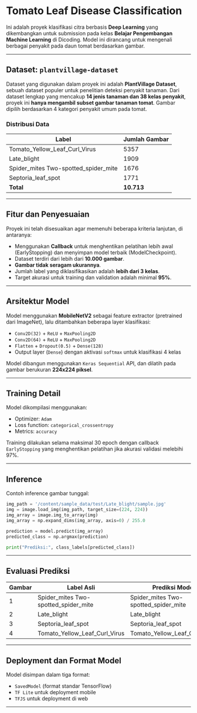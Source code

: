 # Tomato Leaf Disease Classification

Ini adalah proyek klasifikasi citra berbasis **Deep Learning** yang dikembangkan untuk submission pada kelas **Belajar Pengembangan Machine Learning** di Dicoding. Model ini dirancang untuk mengenali berbagai penyakit pada daun tomat berdasarkan gambar.

---

## Dataset: `plantvillage-dataset`

Dataset yang digunakan dalam proyek ini adalah **PlantVillage Dataset**, sebuah dataset populer untuk penelitian deteksi penyakit tanaman. Dari dataset lengkap yang mencakup **14 jenis tanaman dan 38 kelas penyakit**, proyek ini **hanya mengambil subset gambar tanaman tomat**. Gambar dipilih berdasarkan 4 kategori penyakit umum pada tomat.

### Distribusi Data

| Label                                | Jumlah Gambar |
|-------------------------------------|---------------|
| Tomato_Yellow_Leaf_Curl_Virus       | 5357          |
| Late_blight                          | 1909          |
| Spider_mites Two-spotted_spider_mite| 1676          |
| Septoria_leaf_spot                  | 1771          |
| **Total**                            | **10.713**    |

---

## Fitur dan Penyesuaian

Proyek ini telah disesuaikan agar memenuhi beberapa kriteria lanjutan, di antaranya:

- Menggunakan **Callback** untuk menghentikan pelatihan lebih awal (EarlyStopping) dan menyimpan model terbaik (ModelCheckpoint).
- Dataset terdiri dari lebih dari **10.000 gambar**.
- **Gambar tidak seragam ukurannya**.
- Jumlah label yang diklasifikasikan adalah **lebih dari 3 kelas**.
- Target akurasi untuk training dan validation adalah minimal **95%**.

---

## Arsitektur Model

Model menggunakan **MobileNetV2** sebagai feature extractor (pretrained dari ImageNet), lalu ditambahkan beberapa layer klasifikasi:

- `Conv2D(32)` + `ReLU` + `MaxPooling2D`
- `Conv2D(64)` + `ReLU` + `MaxPooling2D`
- `Flatten` + `Dropout(0.5)` + `Dense(128)`
- Output layer (`Dense`) dengan aktivasi `softmax` untuk klasifikasi 4 kelas

Model dibangun menggunakan `Keras Sequential` API, dan dilatih pada gambar berukuran **224x224 piksel**.

---

## Training Detail

Model dikompilasi menggunakan:

- Optimizer: `Adam`
- Loss function: `categorical_crossentropy`
- Metrics: `accuracy`

Training dilakukan selama maksimal 30 epoch dengan callback `EarlyStopping` yang menghentikan pelatihan jika akurasi validasi melebihi 97%.

---

## Inference

Contoh inference gambar tunggal:

```python
img_path = '/content/sample_data/test/Late_blight/sample.jpg'
img = image.load_img(img_path, target_size=(224, 224))
img_array = image.img_to_array(img)
img_array = np.expand_dims(img_array, axis=0) / 255.0

prediction = model.predict(img_array)
predicted_class = np.argmax(prediction)

print("Prediksi:", class_labels[predicted_class])
```

---

## Evaluasi Prediksi

| Gambar | Label Asli                      | Prediksi Model                  |
|--------|----------------------------------|---------------------------------|
| 1      | Spider_mites Two-spotted_spider_mite | Spider_mites Two-spotted_spider_mite |
| 2      | Late_blight                     | Late_blight                     |
| 3      | Septoria_leaf_spot             | Septoria_leaf_spot              |
| 4      | Tomato_Yellow_Leaf_Curl_Virus  | Tomato_Yellow_Leaf_Curl_Virus   |

---

## Deployment dan Format Model

Model disimpan dalam tiga format:

- `SavedModel` (format standar TensorFlow)
- `TF Lite` untuk deployment mobile
- `TFJS` untuk deployment di web

---

